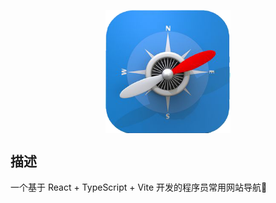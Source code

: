 
<p align="center">
  <img src="./public/logo.png" width="200" style="display: block; margin: 0 auto;">
</p>

## 描述
一个基于 React + TypeScript + Vite 开发的程序员常用网站导航🧭

